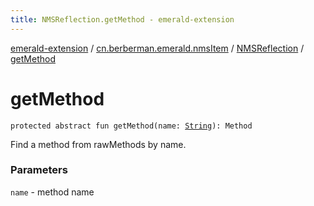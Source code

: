 ```yaml
---
title: NMSReflection.getMethod - emerald-extension
---
```


[emerald-extension](../../index.html) / [cn.berberman.emerald.nmsItem](../index.html) / [NMSReflection](index.html) / [getMethod](.)

# getMethod

`protected abstract fun getMethod(name: `[`String`](https://kotlinlang.org/api/latest/jvm/stdlib/kotlin/-string/index.html)`): Method`

Find a method from rawMethods by name.

### Parameters

`name` - method name